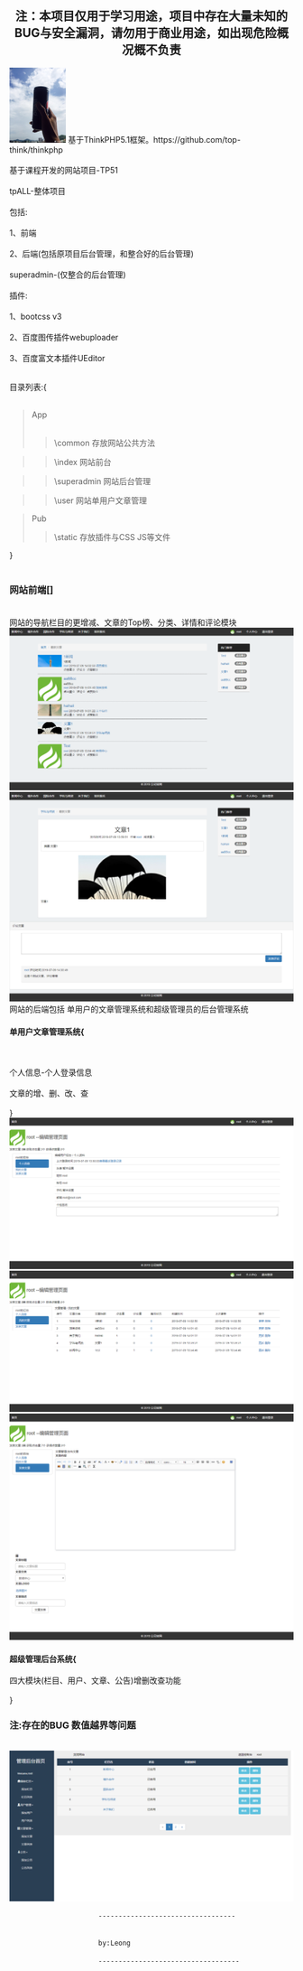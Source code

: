 ## <center>注：本项目仅用于学习用途，项目中存在大量未知的BUG与安全漏洞，请勿用于商业用途，如出现危险概况概不负责</center>

<img width="100px;" src="https://github.com/LeonGinger/thnkphp-myPHPclass-TP51/blob/master/tp-phphotos/up%20(1).jpg">
基于ThinkPHP5.1框架。https://github.com/top-think/thinkphp<br>
<br>
基于课程开发的网站项目-TP51
<br><br>
tpALL-整体项目
<br><br>
包括: <br><br>
1、前端 
<br><br>
2、后端(包括原项目后台管理，和整合好的后台管理)
<br><br>
superadmin-(仅整合的后台管理)
<br><br>
插件: <br><br>1、bootcss v3 <br><br>
2、百度图传插件webuploader <br><br>
3、百度富文本插件UEditor<br><br>

目录列表:{<br><br>
> App
       <br><br>
>>  \common	     存放网站公共方法

>>  \index       网站前台

>>  \superadmin  网站后台管理

>>  \user        网站单用户文章管理

>   Pub
>>  \static      存放插件与CSS JS等文件

}
<br><br>
### 网站前端[]<br><br>
网站的导航栏目的更增减、文章的Top榜、分类、详情和评论模块
<br>
<img  src="https://github.com/LeonGinger/thnkphp-myPHPclass-TP51/blob/master/tp-phphotos/up%20(6).png">
<br>
<img src="https://github.com/LeonGinger/thnkphp-myPHPclass-TP51/blob/master/tp-phphotos/up%20(7).png">
<br>
网站的后端包括 单用户的文章管理系统和超级管理员的后台管理系统
<br>
#### 单用户文章管理系统{
<br><br>
个人信息-个人登录信息<br><br>
文章的增、删、改、查<br><br>
}
<br>
<img src="https://github.com/LeonGinger/thnkphp-myPHPclass-TP51/blob/master/tp-phphotos/up%20(5).png">
<br>
<img src="https://github.com/LeonGinger/thnkphp-myPHPclass-TP51/blob/master/tp-phphotos/up%20(3).png">
<br>
<img src="https://github.com/LeonGinger/thnkphp-myPHPclass-TP51/blob/master/tp-phphotos/up%20(4).png">
<br>

#### 超级管理后台系统{
四大模块(栏目、用户、文章、公告)增删改查功能<br><br>
}

### 注:存在的BUG  数值越界等问题
<br>
<img  src="https://github.com/LeonGinger/thnkphp-myPHPclass-TP51/blob/master/tp-phphotos/up%20(2).png">
<br>



































                          ----------------------------------
                          
                          
                          by:Leong
                          
                          -----------------------------------
